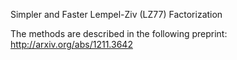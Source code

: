 Simpler and Faster Lempel-Ziv (LZ77) Factorization

The methods are described in the following preprint:
http://arxiv.org/abs/1211.3642